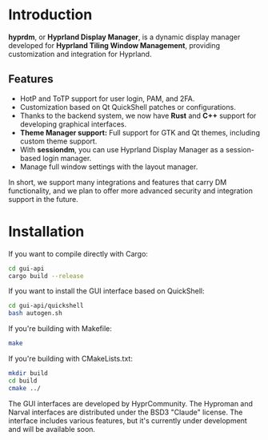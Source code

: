 # Introduction
**hyprdm**, or **Hyprland Display Manager**, is a dynamic display manager developed for **Hyprland Tiling Window Management**, providing customization and integration for Hyprland.

## Features
- HotP and ToTP support for user login, PAM, and 2FA.
- Customization based on Qt QuickShell patches or configurations.
- Thanks to the backend system, we now have **Rust** and **C++** support for developing graphical interfaces.
- **Theme Manager support:** Full support for GTK and Qt themes, including custom theme support.
- With **sessiondm**, you can use Hyprland Display Manager as a session-based login manager.
- Manage full window settings with the layout manager.

In short, we support many integrations and features that carry DM functionality, and we plan to offer more advanced security and integration support in the future.

# Installation

If you want to compile directly with Cargo:

```bash
cd gui-api
cargo build --release
```
If you want to install the GUI interface based on QuickShell:

```bash
cd gui-api/quickshell
bash autogen.sh
````

If you're building with Makefile:

```bash
make
```

If you're building with CMakeLists.txt:

```bash
mkdir build
cd build
cmake ../
```

The GUI interfaces are developed by HyprCommunity. The Hyproman and Narval interfaces are distributed under the BSD3 "Claude" license. The interface includes various features, but it's currently under development and will be available soon.

